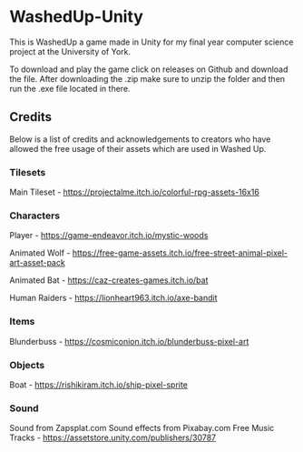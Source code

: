 # WashedUp-Unity

This is WashedUp a game made in Unity for my final year computer science project at the University of York.

To download and play the game click on releases on Github and download the file. After downloading the .zip make sure to unzip the folder and then run the .exe file located in there.

<h2>Credits</h2>

Below is a list of credits and acknowledgements to creators who have allowed the free usage of their assets which are used in Washed Up.

<h3>Tilesets</h3>

Main Tileset - https://projectalme.itch.io/colorful-rpg-assets-16x16

<h3>Characters</h3>

Player - https://game-endeavor.itch.io/mystic-woods

Animated Wolf - https://free-game-assets.itch.io/free-street-animal-pixel-art-asset-pack

Animated Bat - https://caz-creates-games.itch.io/bat

Human Raiders - https://lionheart963.itch.io/axe-bandit

<h3>Items</h3>

Blunderbuss - https://cosmiconion.itch.io/blunderbuss-pixel-art

<h3>Objects</h3>

Boat - https://rishikiram.itch.io/ship-pixel-sprite

<h3>Sound</h3>

Sound from Zapsplat.com
Sound effects from Pixabay.com
Free Music Tracks - https://assetstore.unity.com/publishers/30787
